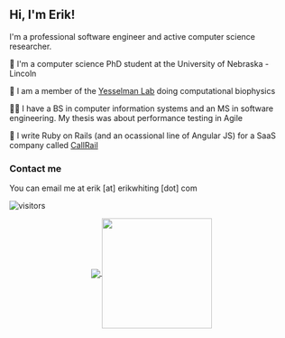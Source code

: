 ## Hi, I'm Erik!
I'm a professional software engineer and active computer science researcher.

:school: I'm a computer science PhD student at the University of Nebraska - Lincoln

:microscope: I am a member of the [Yesselman Lab](https://yesselmanlab.com/) doing computational biophysics

👨‍🎓 I have a BS in computer information systems and an MS in software engineering. My thesis was about performance testing in Agile

:briefcase: I write Ruby on Rails (and an ocassional line of Angular JS) for a SaaS company called [CallRail](https://www.callrail.com/)


### Contact me
You can email me at erik [at] erikwhiting [dot] com

![visitors](https://visitor-badge.laobi.icu/badge?page_id=erik-whiting.erik-whiting)

<p align="center">
  <a href="https://github.com/erik-whiting/">
    <img align="center" src="https://github-readme-stats.vercel.app/api?username=erik-whiting&show_icons=true&hide_border=true&title_color=94b4a4&amp&icon_color=FFFFFF&amp&text_color=FFFFFF&amp&bg_color=000000&count_private=true&include_all_commits=true"/>
  </a>
  <a href="https://github.com/erik-whiting">
    <img align="center" height="195px" src="https://github-readme-stats.vercel.app/api/top-langs/?username=erik-whiting&text_color=FFFFFF&bg_color=000000&title_color=94b4a4&langs_count=15&layout=compact&hide_border=true" />
  </a>
</p>
</p>

